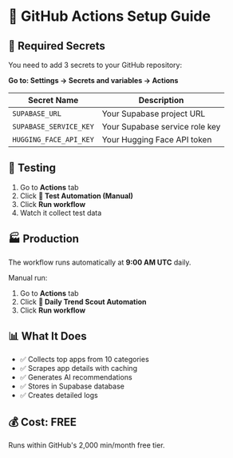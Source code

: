 # 🚀 GitHub Actions Setup Guide

## 🔐 Required Secrets

You need to add 3 secrets to your GitHub repository:

**Go to: Settings → Secrets and variables → Actions**

| Secret Name | Description |
|-------------|-------------|
| `SUPABASE_URL` | Your Supabase project URL |
| `SUPABASE_SERVICE_KEY` | Your Supabase service role key |
| `HUGGING_FACE_API_KEY` | Your Hugging Face API token |

## 🧪 Testing

1. Go to **Actions** tab
2. Click **🧪 Test Automation (Manual)**
3. Click **Run workflow**
4. Watch it collect test data

## 🏭 Production

The workflow runs automatically at **9:00 AM UTC** daily.

Manual run:
1. Go to **Actions** tab
2. Click **📱 Daily Trend Scout Automation**
3. Click **Run workflow**

## 📊 What It Does

- ✅ Collects top apps from 10 categories
- ✅ Scrapes app details with caching  
- ✅ Generates AI recommendations
- ✅ Stores in Supabase database
- ✅ Creates detailed logs

## 💰 Cost: FREE

Runs within GitHub's 2,000 min/month free tier.